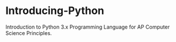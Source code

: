 # Introducing-Python
Introduction to Python 3.x Programming Language for AP Computer Science Principles.
